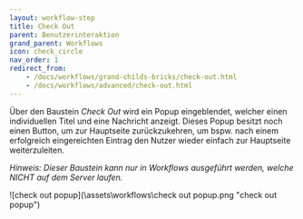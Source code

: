 ```yaml
---
layout: workflow-step
title: Check Out
parent: Benutzerinteraktion
grand_parent: Workflows
icon: check_circle
nav_order: 1
redirect_from:
    - /docs/workflows/grand-childs-bricks/check-out.html
    - /docs/workflows/advanced/check-out.html
---
```


Über den Baustein _Check Out_ wird ein Popup eingeblendet, welcher einen individuellen Titel und eine Nachricht anzeigt.
Dieses Popup besitzt noch einen Button, um zur Hauptseite zurückzukehren, um bspw. nach einem erfolgreich eingereichten Eintrag den Nutzer wieder
einfach zur Hauptseite weiterzuleiten.

_Hinweis: Dieser Baustein kann nur in Workflows ausgeführt werden, welche NICHT auf dem Server laufen._

![check out popup](\assets\workflows\check out popup.png "check out popup")
